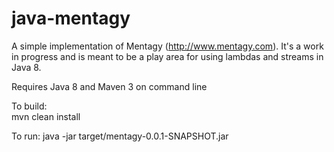 # java-mentagy
A simple implementation of Mentagy (http://www.mentagy.com). It's a work in progress and is meant to be a play area for using lambdas and streams in Java 8.

Requires Java 8 and Maven 3 on command line

To build:  
mvn clean install

To run:
java -jar target/mentagy-0.0.1-SNAPSHOT.jar